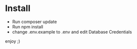 # Install

- Run composer update
- Run npm install
- change .env.example to .env and edit Database Credentials

enjoy ;)